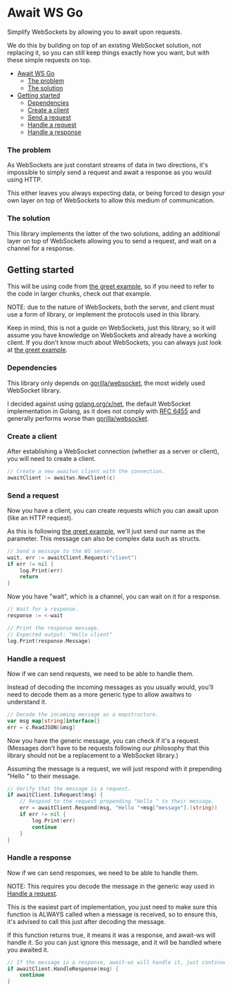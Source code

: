 # Await WS Go

Simplify WebSockets by allowing you to await upon requests.

We do this by building on top of an existing WebSocket solution, not replacing it,
so you can still keep things exactly how you want, but with these simple requests on top.

- [Await WS Go](#await-ws-go)
    - [The problem](#the-problem)
    - [The solution](#the-solution)
- [Getting started](#getting-started)
    - [Dependencies](#dependencies)
    - [Create a client](#create-a-client)
    - [Send a request](#send-a-request)
    - [Handle a request](#handle-a-request)
    - [Handle a response](#handle-a-response)

### The problem

As WebSockets are just constant streams of data in two directions, it's impossible to
simply send a request and await a response as you would using HTTP.

This either leaves you always expecting data, or being forced to design your own
layer on top of WebSockets to allow this medium of communication.

### The solution

This library implements the latter of the two solutions, adding an additional layer on top
of WebSockets allowing you to send a request, and wait on a channel for a response.

## Getting started

This will be using code from [the greet example](examples/greet), so if you need to refer
to the code in larger chunks, check out that example.

NOTE: due to the nature of WebSockets, both the server, and client must use a form of
library, or implement the protocols used in this library.

Keep in mind, this is not a guide on WebSockets, just this library,
so it will assume you have knowledge on WebSockets and already have a working client.
If you don't know much about WebSockets, you can always just look at
[the greet example](examples/greet).

### Dependencies

This library only depends on [gorilla/websocket](https://github.com/gorilla/websocket),
the most widely used WebSocket library.

I decided against using [golang.org/x/net](https://godoc.org/golang.org/x/net),
the default WebSocket implementation in Golang, as it does not comply with
[RFC 6455](http://tools.ietf.org/html/rfc6455) and generally performs worse than
[gorilla/websocket](https://github.com/gorilla/websocket).

### Create a client

After establishing a WebSocket connection (whether as a server or client),
you will need to create a client.

```go
// Create a new awaitws client with the connection.
awaitClient := awaitws.NewClient(c)
```

### Send a request

Now you have a client, you can create requests which you can await upon (like an HTTP request).

As this is following [the greet example](examples/greet), we'll just send our name as the parameter.
This message can also be complex data such as structs.

```go
// Send a message to the WS server.
wait, err := awaitClient.Request("client")
if err != nil {
    log.Print(err)
    return
}
```

Now you have "wait", which is a channel, you can wait on it for a response.

```go
// Wait for a response.
response := <-wait

// Print the response message.
// Expected output: "Hello client"
log.Print(response.Message)
```

### Handle a request

Now if we can send requests, we need to be able to handle them.

Instead of decoding the incoming messages as you usually would, you'll need to decode them
as a more generic type to allow awaitws to understand it.
```go
// Decode the incoming message as a mapstructure.
var msg map[string]interface{}
err = c.ReadJSON(&msg)
```

Now you have the generic message, you can check if it's a request.
(Messages don't have to be requests following our philosophy that this library should
not be a replacement to a WebSocket library.)

Assuming the message is a request, we will just respond with it prepending "Hello "
to their message.

```go
// Verify that the message is a request.
if awaitClient.IsRequest(msg) {
    // Respond to the request prepending "Hello " to their message.
    err = awaitClient.Respond(msg, "Hello "+msg["message"].(string))
    if err != nil {
        log.Print(err)
        continue
    }
}
```

### Handle a response

Now if we can send responses, we need to be able to handle them.

NOTE: This requires you decode the message in the generic way used in [Handle a request](#handle-a-request).

This is the easiest part of implementation, you just need to make sure this function is ALWAYS
called when a message is received, so to ensure this, it's advised to call this just after
decoding the message.

If this function returns true, it means it was a response, and await-ws will handle it.
So you can just ignore this message, and it will be handled where you awaited it.

```go
// If the message is a response, await-ws will handle it, just continue.
if awaitClient.HandleResponse(msg) {
    continue
}
```